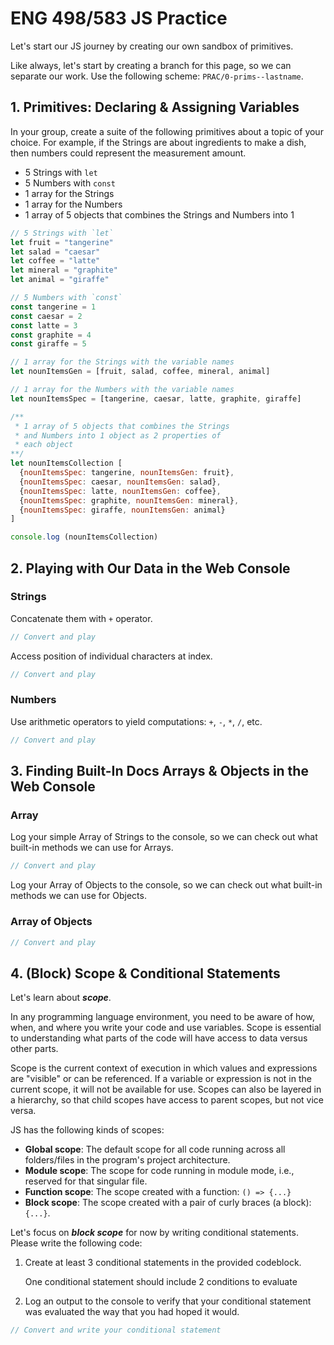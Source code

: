 # ENG 498/583 JS Practice

Let's start our JS journey by creating our own sandbox of primitives.

<p class="note">
  Like always, let's start by creating a branch for this page, so we can separate our work. Use the following scheme: <code>PRAC/0-prims--lastname</code>.
</p>

## 1. Primitives: Declaring & Assigning Variables

In your group, create a suite of the following primitives about a topic of your choice. For example, if the Strings are about ingredients to make a dish, then numbers could represent the measurement amount.

- 5 Strings with `let`
- 5 Numbers  with `const`
- 1 array for the Strings
- 1 array for the Numbers
- 1 array of 5 objects that combines the Strings and Numbers into 1

```js
// 5 Strings with `let`
let fruit = "tangerine"
let salad = "caesar"
let coffee = "latte"
let mineral = "graphite"
let animal = "giraffe"

// 5 Numbers with `const`
const tangerine = 1
const caesar = 2
const latte = 3
const graphite = 4
const giraffe = 5

// 1 array for the Strings with the variable names
let nounItemsGen = [fruit, salad, coffee, mineral, animal]

// 1 array for the Numbers with the variable names
let nounItemsSpec = [tangerine, caesar, latte, graphite, giraffe]

/**
 * 1 array of 5 objects that combines the Strings
 * and Numbers into 1 object as 2 properties of
 * each object
**/
let nounItemsCollection [
  {nounItemsSpec: tangerine, nounItemsGen: fruit},
  {nounItemsSpec: caesar, nounItemsGen: salad},
  {nounItemsSpec: latte, nounItemsGen: coffee},
  {nounItemsSpec: graphite, nounItemsGen: mineral},
  {nounItemsSpec: giraffe, nounItemsGen: animal}
] 

console.log (nounItemsCollection)
```

## 2. Playing with Our Data in the Web Console

### Strings

Concatenate them with `+` operator.

```javascript
// Convert and play
```

Access position of individual characters at index.

```javascript
// Convert and play
```

### Numbers

Use arithmetic operators to yield computations: `+`, `-`, `*`, `/`, etc.

```javascript
// Convert and play
```

## 3. Finding Built-In Docs Arrays & Objects in the Web Console

### Array

Log your simple Array of Strings to the console, so we can check out what built-in methods we can use for Arrays.

```javascript
// Convert and play
```

Log your Array of Objects to the console, so we can check out what built-in methods we can use for Objects.

### Array of Objects

```javascript
// Convert and play
```

## 4. (Block) Scope & Conditional Statements

Let's learn about ***scope***.

In any programming language environment, you need to be aware of how, when, and where you write your code and use variables. Scope is essential to understanding what parts of the code will have access to data versus other parts.

Scope is the current context of execution in which values and expressions are "visible" or can be referenced. If a variable or expression is not in the current scope, it will not be available for use. Scopes can also be layered in a hierarchy, so that child scopes have access to parent scopes, but not vice versa.

JS has the following kinds of scopes:

- **Global scope**: The default scope for all code running across all folders/files in the program's project architecture.
- **Module scope**: The scope for code running in module mode, i.e., reserved for that singular file.
- **Function scope**: The scope created with a function: `() => {...}`
- **Block scope**: The scope created with a pair of curly braces (a block): `{...}`.

Let's focus on ***block scope*** for now by writing conditional statements. Please write the following code:

1. Create at least 3 conditional statements in the provided codeblock.
    <p class="note">One conditional statement should include 2 conditions to evaluate</p>
2. Log an output to the console to verify that your conditional statement was evaluated the way that you had hoped it would.

```javascript
// Convert and write your conditional statement

```
